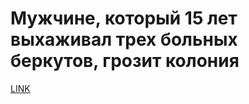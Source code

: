 # Мужчине, который 15 лет выхаживал трех больных беркутов, грозит колония 



[LINK](https://varlamov.ru/3310582.html)